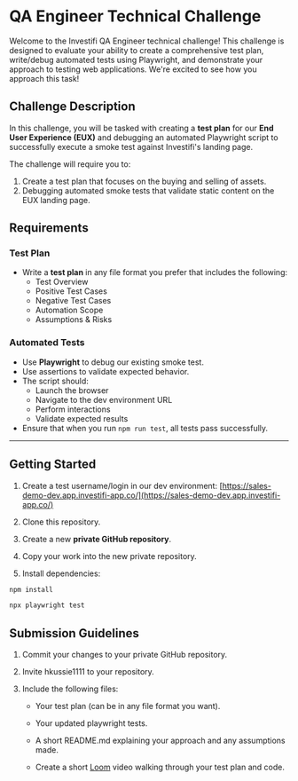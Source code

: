 # QA Engineer Technical Challenge

Welcome to the Investifi QA Engineer technical challenge! This challenge is designed to evaluate your ability to create a comprehensive test plan, write/debug automated tests using Playwright, and demonstrate your approach to testing web applications. We're excited to see how you approach this task!

## Challenge Description
In this challenge, you will be tasked with creating a **test plan** for our **End User Experience (EUX)** and debugging an automated Playwright script to successfully execute a smoke test against Investifi's landing page.

The challenge will require you to:
1. Create a test plan that focuses on the buying and selling of assets.
2. Debugging automated smoke tests that validate static content on the EUX landing page.


## Requirements
### Test Plan
- Write a **test plan** in any file format you prefer that includes the following:
  - Test Overview
  - Positive Test Cases
  - Negative Test Cases
  - Automation Scope
  - Assumptions & Risks

### Automated Tests
- Use **Playwright** to debug our existing smoke test.
- Use assertions to validate expected behavior.
- The script should:
  - Launch the browser
  - Navigate to the dev environment URL
  - Perform interactions
  - Validate expected results
- Ensure that when you run `npm run test`, all tests pass successfully.

---

## Getting Started
1. Create a test username/login in our dev environment: [https://sales-demo-dev.app.investifi-app.co/](https://sales-demo-dev.app.investifi-app.co/)

2. Clone this repository.

3. Create a new **private GitHub repository**.

4. Copy your work into the new private repository.

5. Install dependencies:

```bash
npm install
```

```bash
npx playwright test
```

## Submission Guidelines
1. Commit your changes to your private GitHub repository.

2. Invite hkussie1111 to your repository.

3. Include the following files:

    - Your test plan (can be in any file format you want).

    - Your updated playwright tests.

    - A short README.md explaining your approach and any assumptions made.

    - Create a short [Loom](https://www.loom.com) video walking through your test plan and code.